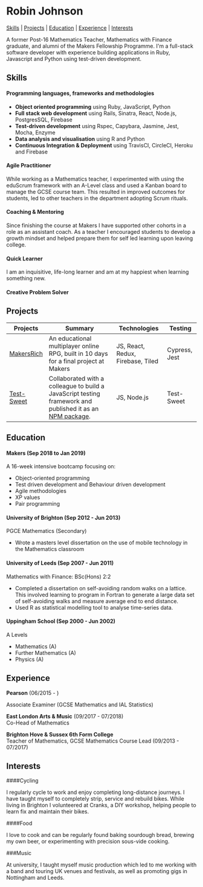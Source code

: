 # Robin Johnson

[Skills](#skills) | [Projects](#projects) | [Education](#education) | [Experience](#experience) | [Interests](#interests)

A former Post-16 Mathematics Teacher, Mathematics with Finance graduate, and alumni of the Makers Fellowship Programme. I'm a full-stack software developer with experience building applications in Ruby, Javascript and Python using test-driven development.

## Skills

#### Programming languages, frameworks and methodologies

- __Object oriented programming__ using Ruby, JavaScript, Python
- __Full stack web development__ using Rails, Sinatra, React, Node.js, PostgresSQL, Firebase
- __Test-driven development__ using Rspec, Capybara, Jasmine, Jest, Mocha, Enzyme
- __Data analysis and visualisation__ using R and Python
- __Continuous Integration & Deployment__ using TravisCI, CircleCI, Heroku and Firebase

#### Agile Practitioner

  While working as a Mathematics teacher, I experimented with using the eduScrum framework with an A-Level class and used a Kanban board to manage the GCSE course team. This resulted in improved outcomes for students, led to other teachers in the department adopting Scrum rituals.

#### Coaching & Mentoring

  Since finishing the course at Makers I have supported other cohorts in a role as an assistant coach. As a teacher I encouraged students to develop a growth mindset and helped prepare them for self led learning upon leaving college.

#### Quick Learner

  I am an inquisitive, life-long learner and am at my happiest when learning something new.

#### Creative Problem Solver



## Projects

| Projects | Summary  | Technologies | Testing  |
| -------- | -------- | ------------ | -------- |
|[MakersRich](https://github.com/toddpla/makersrich) | An educational multiplayer online RPG, built in 10 days for a final project at Makers | JS, React, Redux, Firebase, Tiled| Cypress, Jest |
|[Test-Sweet](https://github.com/rbbri/sweet) | Collaborated with a colleague to build a JavaScript testing framework and published it as an [NPM package](https://www.npmjs.com/package/test-sweet). | JS, Node.js | Test-Sweet |



## Education

#### Makers (Sep 2018 to Jan 2019)

A 16-week intensive bootcamp focusing on:

- Object-oriented programming
- Test driven development and Behaviour driven development
- Agile methodologies
- XP values
- Pair programming

#### University of Brighton (Sep 2012 - Jun 2013)

PGCE Mathematics (Secondary)

- Wrote a masters level dissertation on the use of mobile technology in the Mathematics classroom

#### University of Leeds (Sep 2007 - Jun 2011)

Mathematics with Finance: BSc(Hons) 2:2

- Completed a dissertation on self-avoiding random walks on a lattice. This involved learning to program in Fortran to generate a large data set of self-avoiding walks and measure average end to end distance.
- Used R as statistical modelling tool to analyse time-series data.

#### Uppingham School (Sep 2000 - Jun 2002)

A Levels

- Mathematics (A)
- Further Mathematics (A)
- Physics (A)

## Experience

**Pearson** (06/2015 - )

Associate Examiner (GCSE Mathematics and IAL Statistics)

**East London Arts & Music** (09/2017 - 07/2018)      
Co-Head of Mathematics

**Brighton Hove & Sussex 6th Form College**   
Teacher of Mathematics, GCSE Mathematics Course Lead (09/2013 - 07/2017)

## Interests

####Cycling

I regularly cycle to work and enjoy completing long-distance journeys. I have taught myself to completely strip, service and rebuild bikes. While living in Brighton I volunteered at Cranks, a DIY workshop, helping people to learn fix and maintain their bikes.

####Food

I love to cook and can be regularly found baking sourdough bread, brewing my own beer, or experimenting with precision sous-vide cooking.

###Music

At university, I taught myself music production which led to me working with a band and touring UK venues and festivals, as well as promoting gigs in Nottingham and Leeds.
